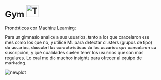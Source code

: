 # Gym <img src="https://github.com/user-attachments/assets/02a5f946-12e5-4a1b-b36e-ae490243f00f" alt="Texto alternativo" style="width:40px; height:auto;" />


Pronósticos con Machine Learning:

Para un gimnasio analicé a sus usuarios, tanto a los que cancelaron ese mes como los que no, y utilicé ML para detectar clusters (grupos de tipo) de usuarios, descubrí las características de los usuarios que cancelaron su suscripción, y qué cualidades suelen tener los usuarios que son más regulares. Lo cual me dio muchos insights para ofrecer al equipo de marketing.

![newplot](https://github.com/user-attachments/assets/7e9d19f2-3d20-47de-8f50-fafb223127bb)
